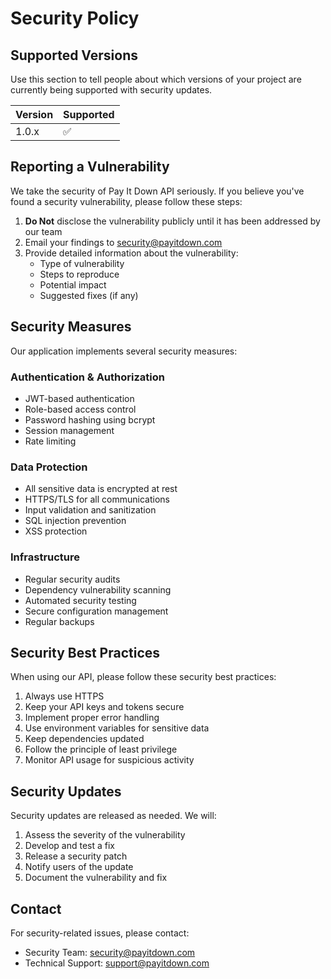 # Security Policy

## Supported Versions

Use this section to tell people about which versions of your project are currently being supported with security updates.

| Version | Supported          |
| ------- | ------------------ |
| 1.0.x   | :white_check_mark: |

## Reporting a Vulnerability

We take the security of Pay It Down API seriously. If you believe you've found a security vulnerability, please follow these steps:

1. **Do Not** disclose the vulnerability publicly until it has been addressed by our team
2. Email your findings to [security@payitdown.com](mailto:security@payitdown.com)
3. Provide detailed information about the vulnerability:
   - Type of vulnerability
   - Steps to reproduce
   - Potential impact
   - Suggested fixes (if any)

## Security Measures

Our application implements several security measures:

### Authentication & Authorization

- JWT-based authentication
- Role-based access control
- Password hashing using bcrypt
- Session management
- Rate limiting

### Data Protection

- All sensitive data is encrypted at rest
- HTTPS/TLS for all communications
- Input validation and sanitization
- SQL injection prevention
- XSS protection

### Infrastructure

- Regular security audits
- Dependency vulnerability scanning
- Automated security testing
- Secure configuration management
- Regular backups

## Security Best Practices

When using our API, please follow these security best practices:

1. Always use HTTPS
2. Keep your API keys and tokens secure
3. Implement proper error handling
4. Use environment variables for sensitive data
5. Keep dependencies updated
6. Follow the principle of least privilege
7. Monitor API usage for suspicious activity

## Security Updates

Security updates are released as needed. We will:

1. Assess the severity of the vulnerability
2. Develop and test a fix
3. Release a security patch
4. Notify users of the update
5. Document the vulnerability and fix

## Contact

For security-related issues, please contact:

- Security Team: [security@payitdown.com](mailto:security@payitdown.com)
- Technical Support: [support@payitdown.com](mailto:support@payitdown.com)
